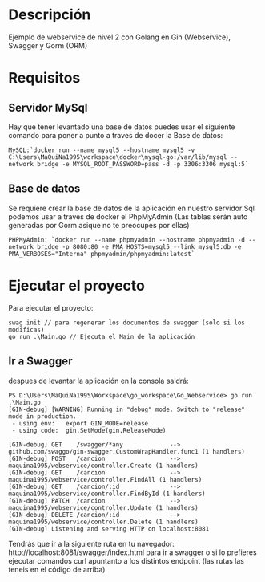 # Descripción
Ejemplo de webservice de nivel 2 con Golang en Gin (Webservice), Swagger y Gorm (ORM)

# Requisitos

## Servidor MySql
Hay que tener levantado una base de datos puedes usar el siguiente comando para poner a punto a traves de docer la Base de datos:
```
MySQL:`docker run --name mysql5 --hostname mysql5 -v C:\Users\MaQuiNa1995\workspace\docker\mysql-go:/var/lib/mysql --network bridge -e MYSQL_ROOT_PASSWORD=pass -d -p 3306:3306 mysql:5`
```

## Base de datos 
Se requiere crear la base de datos de la aplicación en nuestro servidor Sql podemos usar a traves de docker el PhpMyAdmin (Las tablas serán auto generadas por Gorm asique no te preocupes por ellas)

```
PHPMyAdmin: `docker run --name phpmyadmin --hostname phpmyadmin -d --network bridge -p 8080:80 -e PMA_HOSTS=mysql5 --link mysql5:db -e PMA_VERBOSES="Interna" phpmyadmin/phpmyadmin:latest`
```

# Ejecutar el proyecto
Para ejecutar el proyecto:

```
swag init // para regenerar los documentos de swagger (solo si los modificas)
go run .\Main.go // Ejecuta el Main de la aplicación
```

## Ir a Swagger
despues de levantar la aplicación en la consola saldrá:
```
PS D:\Users\MaQuiNa1995\Workspace\go_workspace\Go_Webservice> go run .\Main.go
[GIN-debug] [WARNING] Running in "debug" mode. Switch to "release" mode in production.
 - using env:   export GIN_MODE=release
 - using code:  gin.SetMode(gin.ReleaseMode)

[GIN-debug] GET    /swagger/*any             --> github.com/swaggo/gin-swagger.CustomWrapHandler.func1 (1 handlers)
[GIN-debug] POST   /cancion                  --> maquina1995/webservice/controller.Create (1 handlers)
[GIN-debug] GET    /cancion                  --> maquina1995/webservice/controller.FindAll (1 handlers)
[GIN-debug] GET    /cancion/:id              --> maquina1995/webservice/controller.FindById (1 handlers)
[GIN-debug] PATCH  /cancion                  --> maquina1995/webservice/controller.Update (1 handlers)
[GIN-debug] DELETE /cancion/:id              --> maquina1995/webservice/controller.Delete (1 handlers)
[GIN-debug] Listening and serving HTTP on localhost:8081
```
Tendrás que ir a la siguiente ruta en tu navegador: http://localhost:8081/swagger/index.html para ir a swagger
o si lo prefieres ejecutar comandos curl apuntanto a los distintos endpoint (las rutas las teneis en el código de arriba)
